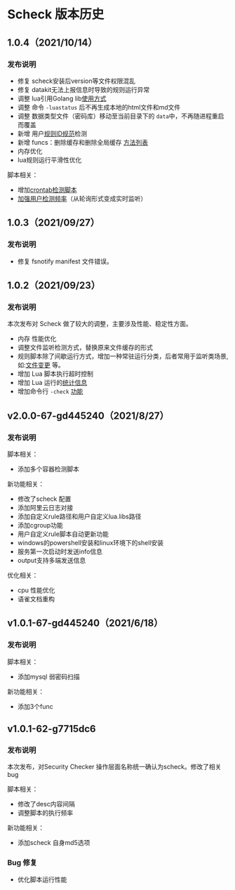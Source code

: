 # Scheck 版本历史

## 1.0.4（2021/10/14）

### 发布说明

- 修复 scheck安装后version等文件权限混乱
- 修复 datakit无法上报信息时导致的规则运行异常
- 调整 lua引用Golang lib[使用方式](funcs)
- 调整 命令 `-luastatus` 后不再生成本地的html文件和md文件
- 调整 数据类型文件（密码库）移动至当前目录下的 `data`中，不再随进程重启而覆盖
- 新增 用户[规则ID规范](custom-how-to#lua规则命名规范)检测 
- 新增 funcs：删除缓存和删除全局缓存 [方法列表](funcs#del_cache)
- 内存优化
- lua规则运行平滑性优化

脚本相关：

- 增加[crontab检测脚本](0142-crontab-add)
- [加强用户检测频率](0001-user-add)（从轮询形式变成实时监听）


## 1.0.3（2021/09/27）

### 发布说明

- 修复 fsnotify manifest 文件错误。

## 1.0.2（2021/09/23）

### 发布说明

本次发布对 Scheck 做了较大的调整，主要涉及性能、稳定性方面。

- 内存 性能优化
- 调整文件监听检测方式，替换原来文件缓存的形式
- 规则脚本除了间歇运行方式，增加一种常驻运行分类，后者常用于监听类场景,如:[文件变更](funcs#sc_path_watch) 等。
- 增加 Lua 脚本执行超时控制
- 增加 Lua 运行的[统计信息](scheck-how-to#c5609495)
- 增加命令行 `-check` [功能](scheck-how-to#c5609495)


## v2.0.0-67-gd445240（2021/8/27）
### 发布说明

脚本相关：

- 添加多个容器检测脚本

新功能相关：

- 修改了scheck 配置
- 添加阿里云日志对接
- 添加自定义rule路径和用户自定义lua.libs路径
- 添加cgroup功能
- 用户自定义rule脚本自动更新功能
- windows的powershell安装和linux环境下的shell安装
- 服务第一次启动时发送info信息
- output支持多端发送信息

优化相关：
- cpu 性能优化
- 语雀文档重构


## v1.0.1-67-gd445240（2021/6/18）
### 发布说明

脚本相关：

- 添加mysql 弱密码扫描

新功能相关：

- 添加3个func




## v1.0.1-62-g7715dc6
### 发布说明

本次发布，对Security Checker 操作层面名称统一确认为scheck。修改了相关bug

脚本相关：

- 修改了desc内容间隔
- 调整脚本的执行频率

新功能相关：

- 添加scheck 自身md5选项

### Bug 修复

- 优化脚本运行性能

